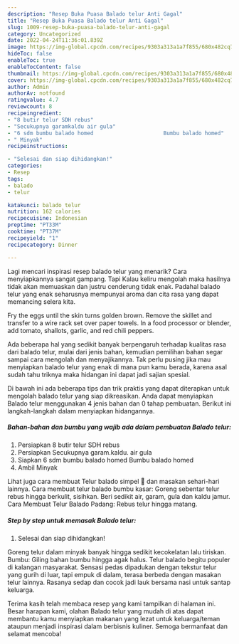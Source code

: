 ```yaml
---
description: "Resep Buka Puasa Balado telur Anti Gagal"
title: "Resep Buka Puasa Balado telur Anti Gagal"
slug: 1009-resep-buka-puasa-balado-telur-anti-gagal
category: Uncategorized
date: 2022-04-24T11:36:01.839Z
image: https://img-global.cpcdn.com/recipes/9303a313a1a7f855/680x482cq70/balado-telur-foto-resep-utama.jpg
hideToc: false
enableToc: true
enableTocContent: false
thumbnail: https://img-global.cpcdn.com/recipes/9303a313a1a7f855/680x482cq70/balado-telur-foto-resep-utama.jpg
cover: https://img-global.cpcdn.com/recipes/9303a313a1a7f855/680x482cq70/balado-telur-foto-resep-utama.jpg
author: Admin
authorAv: notfound
ratingvalue: 4.7
reviewcount: 8
recipeingredient:
- "8 butir telur SDH rebus"
- "Secukupnya garamkaldu air gula"
- "6 sdm bumbu balado homed                      Bumbu balado homed"
- " Minyak"
recipeinstructions:

- "Selesai dan siap dihidangkan!"
categories:
- Resep
tags:
- balado
- telur

katakunci: balado telur 
nutrition: 162 calories
recipecuisine: Indonesian
preptime: "PT33M"
cooktime: "PT37M"
recipeyield: "1"
recipecategory: Dinner

---
```



Lagi mencari inspirasi resep balado telur yang menarik? Cara menyiapkannya sangat gampang. Tapi Kalau keliru mengolah maka hasilnya tidak akan memuaskan dan justru cenderung tidak enak. Padahal balado telur yang enak seharusnya mempunyai aroma dan cita rasa yang dapat memancing selera kita.


Fry the eggs until the skin turns golden brown. Remove the skillet and transfer to a wire rack set over paper towels. In a food processor or blender, add tomato, shallots, garlic, and red chili peppers.

Ada beberapa hal yang sedikit banyak berpengaruh terhadap kualitas rasa dari balado telur, mulai dari jenis bahan, kemudian pemilihan bahan segar sampai cara mengolah dan menyajikannya. Tak perlu pusing jika mau menyiapkan balado telur yang enak di mana pun kamu berada, karena asal sudah tahu triknya maka hidangan ini dapat jadi sajian spesial.


Di bawah ini ada beberapa tips dan trik praktis yang dapat diterapkan untuk mengolah balado telur yang siap dikreasikan. Anda dapat menyiapkan Balado telur menggunakan 4 jenis bahan dan 0 tahap pembuatan. Berikut ini langkah-langkah dalam menyiapkan hidangannya.

<!--inarticleads1-->

##### Bahan-bahan dan bumbu yang wajib ada dalam pembuatan Balado telur:

1. Persiapkan 8 butir telur SDH rebus
1. Persiapkan Secukupnya garam.kaldu. air gula
1. Siapkan 6 sdm bumbu balado homed                      Bumbu balado homed
1. Ambil  Minyak


Lihat juga cara membuat Telur balado simpel 🤤 dan masakan sehari-hari lainnya. Cara membuat telur balado bumbu kasar: Goreng sebentar telur rebus hingga berkulit, sisihkan. Beri sedikit air, garam, gula dan kaldu jamur. Cara Membuat Telur Balado Padang: Rebus telur hingga matang. 

<!--inarticleads2-->

##### Step by step untuk memasak Balado telur:


1. Selesai dan siap dihidangkan!

Goreng telur dalam minyak banyak hingga sedikit kecokelatan lalu tiriskan. Bumbu: Giling bahan bumbu hingga agak halus. Telur balado begitu populer di kalangan masyarakat. Sensasi pedas dipadukan dengan tekstur telur yang gurih di luar, tapi empuk di dalam, terasa berbeda dengan masakan telur lainnya. Rasanya sedap dan cocok jadi lauk bersama nasi untuk santap keluarga. 

Terima kasih telah membaca resep yang kami tampilkan di halaman ini. Besar harapan kami, olahan Balado telur yang mudah di atas dapat membantu kamu menyiapkan makanan yang lezat untuk keluarga/teman ataupun menjadi inspirasi dalam berbisnis kuliner. Semoga bermanfaat dan selamat mencoba!
